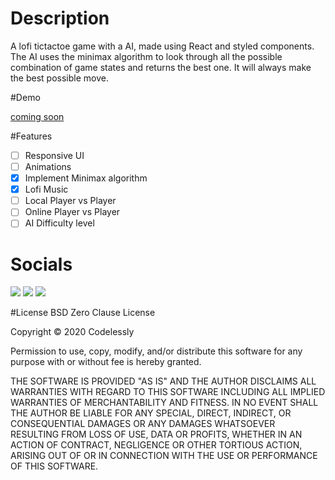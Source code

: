 # Description

A lofi tictactoe game with a AI, made using React and styled components. The AI uses the minimax algorithm to look through all the possible combination of game states and returns the best one. It will always make the best possible move.

#Demo

[coming soon]()

#Features

- [ ] Responsive UI
- [ ] Animations
- [x] Implement Minimax algorithm
- [x] Lofi Music
- [ ] Local Player vs Player
- [ ] Online Player vs Player
- [ ] AI Difficulty level

# Socials

[<img src="https://raw.githubusercontent.com/paulrobertlloyd/socialmediaicons/main/linkedin-48x48.png">](https://www.linkedin.com/in/mitchell-oliver-2154511b2)
[<img src="https://raw.githubusercontent.com/paulrobertlloyd/socialmediaicons/main/github-48x48.png">](https://github.com/Mitch4sho)
[<img src="https://raw.githubusercontent.com/paulrobertlloyd/socialmediaicons/main/twitter-48x48.png">](https://twitter.com/Mitchforsure)

#License
BSD Zero Clause License

Copyright © 2020 Codelessly

Permission to use, copy, modify, and/or distribute this software for any
purpose with or without fee is hereby granted.

THE SOFTWARE IS PROVIDED "AS IS" AND THE AUTHOR DISCLAIMS ALL WARRANTIES WITH
REGARD TO THIS SOFTWARE INCLUDING ALL IMPLIED WARRANTIES OF MERCHANTABILITY
AND FITNESS. IN NO EVENT SHALL THE AUTHOR BE LIABLE FOR ANY SPECIAL, DIRECT,
INDIRECT, OR CONSEQUENTIAL DAMAGES OR ANY DAMAGES WHATSOEVER RESULTING FROM
LOSS OF USE, DATA OR PROFITS, WHETHER IN AN ACTION OF CONTRACT, NEGLIGENCE OR
OTHER TORTIOUS ACTION, ARISING OUT OF OR IN CONNECTION WITH THE USE OR
PERFORMANCE OF THIS SOFTWARE.

